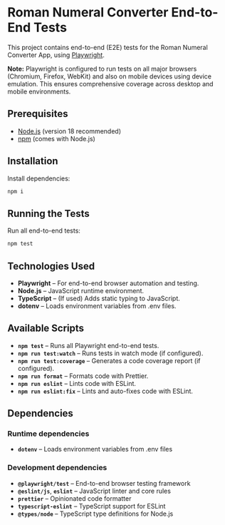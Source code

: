 # Roman Numeral Converter End-to-End Tests

This project contains end-to-end (E2E) tests for the Roman Numeral Converter App, using [Playwright](https://playwright.dev/).

**Note:** Playwright is configured to run tests on all major browsers (Chromium, Firefox, WebKit) and also on mobile devices using device emulation. This ensures comprehensive coverage across desktop and mobile environments.

## Prerequisites

- [Node.js](https://nodejs.org/) (version 18 recommended)
- [npm](https://www.npmjs.com/) (comes with Node.js)

## Installation

Install dependencies:

```bash
npm i
```

## Running the Tests

Run all end-to-end tests:

```bash
npm test
```

## Technologies Used

- **Playwright** – For end-to-end browser automation and testing.
- **Node.js** – JavaScript runtime environment.
- **TypeScript** – (If used) Adds static typing to JavaScript.
- **dotenv** – Loads environment variables from .env files.

## Available Scripts

- **`npm test`** – Runs all Playwright end-to-end tests.
- **`npm run test:watch`** – Runs tests in watch mode (if configured).
- **`npm run test:coverage`** – Generates a code coverage report (if configured).
- **`npm run format`** – Formats code with Prettier.
- **`npm run eslint`** – Lints code with ESLint.
- **`npm run eslint:fix`** – Lints and auto-fixes code with ESLint.

## Dependencies

### Runtime dependencies

- **`dotenv`** – Loads environment variables from .env files

### Development dependencies

- **`@playwright/test`** – End-to-end browser testing framework
- **`@eslint/js`**, **`eslint`** – JavaScript linter and core rules
- **`prettier`** – Opinionated code formatter
- **`typescript-eslint`** – TypeScript support for ESLint
- **`@types/node`** – TypeScript type definitions for Node.js
